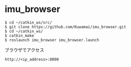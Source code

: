 # imu_browser

```
$ cd ~/catkin_ws/src/
$ git clone https://github.com/Kuwamai/imu_browser.git
$ cd ~/catkin_ws/
$ catkin_make
$ roslaunch imu_browser imu_browser.launch
```

ブラウザでアクセス

```
http://<ip_address>:8000
```
